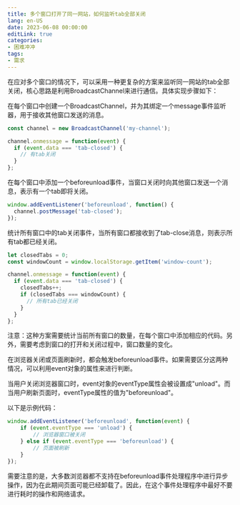 ```yaml
---
title: 多个窗口打开了同一网站，如何监听tab全部关闭
lang: en-US
date: 2023-06-08 00:00:00
editLink: true
categories: 
- 困难冲冲
tags: 
- 需求
---
```



在应对多个窗口的情况下，可以采用一种更复杂的方案来监听同一网站的tab全部关闭，核心思路是利用BroadcastChannel来进行通信。具体实现步骤如下：

在每个窗口中创建一个BroadcastChannel，并为其绑定一个message事件监听器，用于接收其他窗口发送的消息。

```javascript
const channel = new BroadcastChannel('my-channel');

channel.onmessage = function(event) {
  if (event.data === 'tab-closed') {
    // 有tab关闭
  }
};
```

在每个窗口中添加一个beforeunload事件，当窗口关闭时向其他窗口发送一个消息，表示有一个tab即将关闭。

```javascript
window.addEventListener('beforeunload', function() {
  channel.postMessage('tab-closed');
});
```

统计所有窗口中的tab关闭事件，当所有窗口都接收到了tab-close消息，则表示所有tab都已经关闭。

```javascript
let closedTabs = 0;
const windowCount = window.localStorage.getItem('window-count');

channel.onmessage = function(event) {
  if (event.data === 'tab-closed') {
    closedTabs++;
    if (closedTabs === windowCount) {
      // 所有tab已经关闭
    }
  }
};
```

注意：这种方案需要统计当前所有窗口的数量，在每个窗口中添加相应的代码。另外，需要考虑到窗口的打开和关闭过程中，窗口数量的变化。


在浏览器关闭或页面刷新时，都会触发beforeunload事件。如果需要区分这两种情况，可以利用event对象的属性来进行判断。

当用户关闭浏览器窗口时，event对象的eventType属性会被设置成"unload"。而当用户刷新页面时，eventType属性的值为"beforeunload"。

以下是示例代码：

```javascript
window.addEventListener('beforeunload', function(event) {
    if (event.eventType === 'unload') {
        // 浏览器窗口被关闭
    } else if (event.eventType === 'beforeunload') {
        // 页面被刷新
    }
});
```

需要注意的是，大多数浏览器都不支持在beforeunload事件处理程序中进行异步操作，因为在此期间页面可能已经卸载了。因此，在这个事件处理程序中最好不要进行耗时的操作和网络请求。
